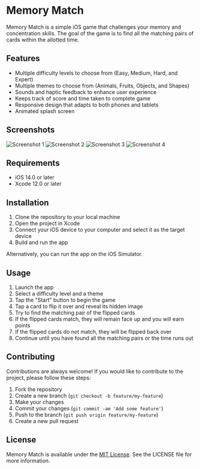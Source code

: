# Memory Match

Memory Match is a simple iOS game that challenges your memory and concentration skills. The goal of the game is to find all the matching pairs of cards within the allotted time.

## Features

- Multiple difficulty levels to choose from (Easy, Medium, Hard, and Expert)
- Multiple themes to choose from (Animals, Fruits, Objects, and Shapes)
- Sounds and haptic feedback to enhance user experience
- Keeps track of score and time taken to complete game
- Responsive design that adapts to both phones and tablets
- Animated splash screen

## Screenshots

![Screenshot 1](./shoots/seetings.png)
![Screenshot 2](./shoots/start.png)
![Screenshot 3](./shoots/game_scene_1.png)
![Screenshot 4](./shoots/game_scene_2.png)

## Requirements

- iOS 14.0 or later
- Xcode 12.0 or later

## Installation

1. Clone the repository to your local machine
2. Open the project in Xcode
3. Connect your iOS device to your computer and select it as the target device
4. Build and run the app

Alternatively, you can run the app on the iOS Simulator.

## Usage

1. Launch the app
2. Select a difficulty level and a theme
3. Tap the "Start" button to begin the game
4. Tap a card to flip it over and reveal its hidden image
5. Try to find the matching pair of the flipped cards
6. If the flipped cards match, they will remain face up and you will earn points
7. If the flipped cards do not match, they will be flipped back over
8. Continue until you have found all the matching pairs or the time runs out

## Contributing

Contributions are always welcome! If you would like to contribute to the project, please follow these steps:

1. Fork the repository
2. Create a new branch (`git checkout -b feature/my-feature`)
3. Make your changes
4. Commit your changes (`git commit -am 'Add some feature'`)
5. Push to the branch (`git push origin feature/my-feature`)
6. Create a new pull request

## License

Memory Match is available under the [MIT License](https://opensource.org/licenses/MIT). See the LICENSE file for more information.


